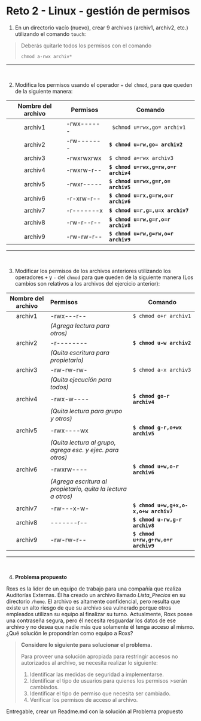 # Reto 2 - Linux - gestión de permisos


1. En un directorio vacío (nuevo), crear 9 archivos (archiv1, archiv2, etc.) utilizando el comando `touch`:

> Deberás quitarle todos los permisos con el comando <pre>`chmod a-rwx archiv*`</pre>

---
<br>

2. Modifica los permisos usando el operador `=` del `chmod`, para que queden de la siguiente manera:
   
| Nombre del archivo | Permisos   | Comando                  |
|:------------------:|------------|--------------------------|
| archiv1            | -rwx------ | ` $chmod u=rwx,go= archiv1`|
| archiv2            | -rw------- | **```$ chmod u=rw,go= archiv2```**|
| archiv3            | -rwxrwxrwx | `$ chmod a=rwx archiv3`    |
| archiv4            | -rwxrw-r-- | **```$ chmod u=rwx,g=rw,o=r archiv4```**|
| archiv5            | -rwxr----- | **```$ chmod u=rwx,g=r,o= archiv5```**|
| archiv6            | -r-xrw-r-- | **```$ chmod u=rx,g=rw,o=r archiv6```**|
| archiv7            | -r-------x | **```$ chmod u=r,g=,u=x archiv7```**|
| archiv8            | -rw-r--r-- | **```$ chmod u=rw,g=r,o=r archiv8```**|
| archiv9            | -rw-rw-r-- | **```$ chmod u=rw,g=rw,o=r archiv9```**|

---
<br>

3. Modificar los permisos de los archivos anteriores utilizando los operadores `+` y  `-` del `chmod` para que queden de la siguiente manera (Los cambios son relativos a los archivos del ejercicio anterior):
   
| Nombre del archivo | Permisos   | Comando                  |
|:------------------:|:------------|--------------------------|
| archiv1            | -rwx---r-- | `$ chmod o+r archiv1`|
| |*(Agrega lectura para otros)*| |
| archiv2            | -r-------- | **`$ chmod u-w archiv2`**|
| |*(Quita escritura para propietario)* | |
| archiv3            | -rw-rw-rw- | `$ chmod a-x archiv3`    |
| |*(Quita ejecución para todos)*| |
| archiv4            | -rwx-w---- | **`$ chmod go-r archiv4`** |
| |*(Quita lectura para grupo y otros)*| |
| archiv5            | -rwx----wx | **`$ chmod g-r,o+wx archiv5`** |
| |*(Quita lectura al grupo, agrega esc. y ejec. para otros)*||
| archiv6            | -rwxrw---- | **`$ chmod u+w,o-r archiv6`** |
| |*(Agrega escritura al propietario, quita la lectura a otros)*| |
| archiv7            | -rw---x-w- | **`$ chmod u+w,g+x,o-x,o+w archiv7`** |
| archiv8            | -------r-- | **`$ chmod u-rw,g-r archiv8`** |
| archiv9            | -rw-rw-r-- | **`$ chmod u+rw,g+rw,o+r archiv9`** |

---
<br>

4. **Problema propuesto** 
   
Roxs es la líder de un equipo de trabajo para una compañía que realiza Auditorías Externas. Él ha creado un archivo llamado *Lista_Precios* en su directorio `/home`. El archivo es altamente confidencial, pero resulta que existe un alto riesgo de que su archivo  sea  vulnerado  porque  otros  empleados  utilizan  su  equipo  al  finalizar  su turno.   Actualmente,   Roxs   posee   una   contraseña   segura,   pero   él   necesita resguardar los datos de ese archivo y no desea que nadie más que solamente él tenga acceso al mismo. ¿Qué solución le propondrían como equipo a Roxs? 

>**Considere lo siguiente para solucionar el problema.** 
>
>Para  proveer  una  solución  apropiada  para  restringir  accesos  no autorizados  al archivo, se necesita realizar lo siguiente: 
>
>1. Identificar las medidas de seguridad a implementarse. 
>2. Identificar el tipo de usuarios para quienes los permisos >serán cambiados. 
>3. Identificar el tipo de permiso que necesita ser cambiado.
>4. Verificar los permisos de acceso al archivo.

Entregable, crear un Readme.md con la solución al Problema propuesto
